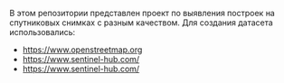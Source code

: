 В этом репозитории представлен проект по выявления построек на спутниковых снимках с разным качеством. 
Для создания датасета использовались:
  - https://www.openstreetmap.org
  - https://www.sentinel-hub.com/
  - https://www.sentinel-hub.com/
